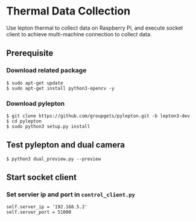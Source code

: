 # Thermal Data Collection

Use lepton thermal to collect data on Raspberry Pi, and execute socket client to achieve multi-machine connection to collect data.

## Prerequisite
### Download related package
```shell!
$ sudo apt-get update
$ sudo apt-get install python3-opencv -y
```
### Download pylepton
```shell!
$ git clone https://github.com/groupgets/pylepton.git -b lepton3-dev
$ cd pylepton
$ sudo python3 setup.py install
```
## Test pylepton and dual camera
```shell!
$ python3 dual_preview.py --preview
```

## Start socket client
### Set servier ip and port in `control_client.py`
```python=12
self.server_ip = '192.168.5.2'
self.server_port = 51000
```
